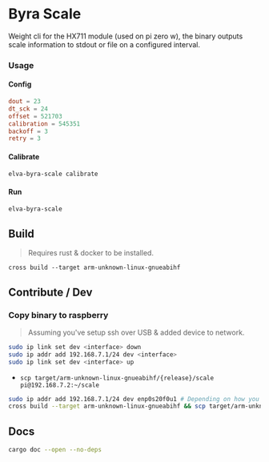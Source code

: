 # Byra Scale

Weight cli for the HX711 module (used on pi zero w), the binary outputs scale information 
to stdout or file on a configured interval.

### Usage

#### Config
```toml
dout = 23
dt_sck = 24
offset = 521703
calibration = 545351
backoff = 3
retry = 3
```

#### Calibrate
```bash
elva-byra-scale calibrate
```

#### Run

```bash
elva-byra-scale
```

## Build

> Requires rust & docker to be installed.

`cross build --target arm-unknown-linux-gnueabihf`

## Contribute / Dev


### Copy binary to raspberry

> Assuming you've setup ssh over USB & added device to network.

```bash
sudo ip link set dev <interface> down
sudo ip addr add 192.168.7.1/24 dev <interface>
sudo ip link set dev <interface> up
```

* `scp target/arm-unknown-linux-gnueabihf/{release}/scale pi@192.168.7.2:~/scale`

```bash
sudo ip addr add 192.168.7.1/24 dev enp0s20f0u1 # Depending on how you've configured ssh over usb
cross build --target arm-unknown-linux-gnueabihf && scp target/arm-unknown-linux-gnueabihf/debug/scale pi@192.168.7.2:~/scale
```

## Docs

```bash
cargo doc --open --no-deps
```
